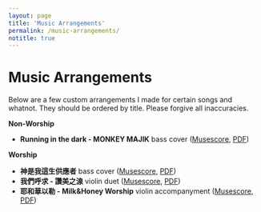 ```yaml
---
layout: page
title: 'Music Arrangements'
permalink: /music-arrangements/
notitle: true
---
```


# Music Arrangements

Below are a few custom arrangements I made for certain songs and whatnot. They should be ordered by title.
Please forgive all inaccuracies.

**Non-Worship**

- **Running in the dark - MONKEY MAJIK** bass cover ([Musescore][ritd-mscz], [PDF][ritd-pdf])

[ritd-mscz]: /res/sheets/Running_in_the_dark.mscz
[ritd-pdf]: /res/sheets/Running_in_the_dark.pdf

**Worship**

- **神是我這生供應者** bass cover ([Musescore][ssnt-mscz], [PDF][ssnt-pdf])
- **我們呼求 - 讚美之湶** violin duet ([Musescore][nmfk-mscz], [PDF][nmfk-pdf])
- **耶和華以勒 - Milk&Honey Worship** violin accompanyment ([Musescore][ywwy-mscz], [PDF][ywwy-pdf])

[ssnt-mscz]: /res/sheets/神是我這生供應者.mscz
[ssnt-pdf]: /res/sheets/神是我這生供應者.pdf

[nmfk-mscz]: /res/sheets/我們呼求.mscz
[nmfk-pdf]: /res/sheets/我們呼求.pdf

[ywwy-mscz]: /res/sheets/耶和華以勒.mscz
[ywwy-pdf]: /res/sheets/耶和華以勒.pdf
